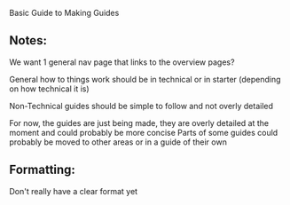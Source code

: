 Basic Guide to Making Guides




## Notes:

We want 1 general nav page that links to the overview pages?

General how to things work should be in technical or in starter (depending on how technical it is)

Non-Technical guides should be simple to follow and not overly detailed

For now, the guides are just being made, they are overly detailed at the moment and could probably be more concise
Parts of some guides could probably be moved to other areas or in a guide of their own

## Formatting: 

Don't really have a clear format yet
